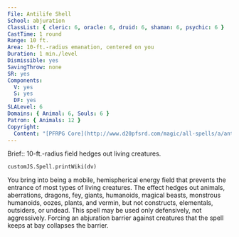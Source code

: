 ```yaml
---
File: Antilife Shell
School: abjuration
ClassList: { cleric: 6, oracle: 6, druid: 6, shaman: 6, psychic: 6 }
CastTime: 1 round
Range: 10 ft.
Area: 10-ft.-radius emanation, centered on you
Duration: 1 min./level
Dismissible: yes
SavingThrow: none
SR: yes
Components:
  V: yes
  S: yes
  DF: yes
SLALevel: 6
Domains: { Animal: 6, Souls: 6 }
Patron: { Animals: 12 }
Copyright:
  Content: "[PFRPG Core](http://www.d20pfsrd.com/magic/all-spells/a/antilife-shell)"
---
```

Brief:: 10-ft.-radius field hedges out living creatures.

```dataviewjs
customJS.Spell.printWiki(dv)
```

You bring into being a mobile, hemispherical energy field that prevents the entrance of most types of living creatures.  The effect hedges out animals, aberrations, dragons, fey, giants, humanoids, magical beasts, monstrous humanoids, oozes, plants, and vermin, but not constructs, elementals, outsiders, or undead.  This spell may be used only defensively, not aggressively. Forcing an abjuration barrier against creatures that the spell keeps at bay collapses the barrier.

